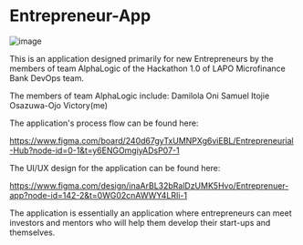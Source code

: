 # Entrepreneur-App
![image](https://github.com/user-attachments/assets/96cd1120-a017-44e5-beec-76da4874f151)

This is an application designed primarily for new Entrepreneurs by the members of team AlphaLogic of the Hackathon 1.0 of LAPO Microfinance Bank DevOps team. 

The members of team AlphaLogic include: 
Damilola Oni
Samuel Itojie
Osazuwa-Ojo Victory(me)

The application's process flow can be found here:

https://www.figma.com/board/240d67gyTxUMNPXg6viEBL/Entrepreneurial-Hub?node-id=0-1&t=y6ENGOmgiyADsP07-1

The UI/UX design for the application can be found here: 

https://www.figma.com/design/inaArBL32bRalDzUMK5Hvo/Entreprenuer-app?node-id=142-2&t=0WG02cnAWWY4LRIi-1

The application is essentially an application where entrepreneurs can meet investors and mentors who will help them develop their start-ups and themselves.
